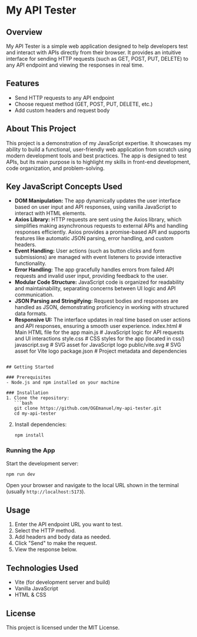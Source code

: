 # My API Tester

## Overview

My API Tester is a simple web application designed to help developers test and interact with APIs directly from their browser. It provides an intuitive interface for sending HTTP requests (such as GET, POST, PUT, DELETE) to any API endpoint and viewing the responses in real time.

## Features

- Send HTTP requests to any API endpoint
- Choose request method (GET, POST, PUT, DELETE, etc.)
- Add custom headers and request body

## About This Project

This project is a demonstration of my JavaScript expertise. It showcases my ability to build a functional, user-friendly web application from scratch using modern development tools and best practices. The app is designed to test APIs, but its main purpose is to highlight my skills in front-end development, code organization, and problem-solving.

## Key JavaScript Concepts Used

- **DOM Manipulation:** The app dynamically updates the user interface based on user input and API responses, using vanilla JavaScript to interact with HTML elements.
- **Axios Library:** HTTP requests are sent using the Axios library, which simplifies making asynchronous requests to external APIs and handling responses efficiently. Axios provides a promise-based API and supports features like automatic JSON parsing, error handling, and custom headers.
- **Event Handling:** User actions (such as button clicks and form submissions) are managed with event listeners to provide interactive functionality.
- **Error Handling:** The app gracefully handles errors from failed API requests and invalid user input, providing feedback to the user.
- **Modular Code Structure:** JavaScript code is organized for readability and maintainability, separating concerns between UI logic and API communication.
- **JSON Parsing and Stringifying:** Request bodies and responses are handled as JSON, demonstrating proficiency in working with structured data formats.
- **Responsive UI:** The interface updates in real time based on user actions and API responses, ensuring a smooth user experience.
  index.html # Main HTML file for the app
  main.js # JavaScript logic for API requests and UI interactions
  style.css # CSS styles for the app (located in css/)
  javascript.svg # SVG asset for JavaScript logo
  public/vite.svg # SVG asset for Vite logo
  package.json # Project metadata and dependencies

````

## Getting Started

### Prerequisites
- Node.js and npm installed on your machine

### Installation
1. Clone the repository:
   ```bash
   git clone https://github.com/OGEmanuel/my-api-tester.git
   cd my-api-tester
````

2. Install dependencies:
   ```bash
   npm install
   ```

### Running the App

Start the development server:

```bash
npm run dev
```

Open your browser and navigate to the local URL shown in the terminal (usually `http://localhost:5173`).

## Usage

1. Enter the API endpoint URL you want to test.
2. Select the HTTP method.
3. Add headers and body data as needed.
4. Click "Send" to make the request.
5. View the response below.

## Technologies Used

- Vite (for development server and build)
- Vanilla JavaScript
- HTML & CSS

## License

This project is licensed under the MIT License.

